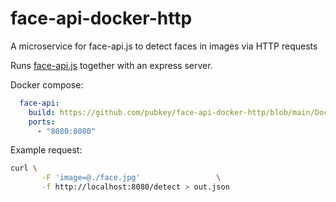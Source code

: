 # face-api-docker-http
A microservice for face-api.js to detect faces in images via HTTP requests

Runs [face-api.js](https://github.com/justadudewhohacks/face-api.js/) together with an express server.


Docker compose:

```yml
  face-api:
    build: https://github.com/pubkey/face-api-docker-http/blob/main/Dockerfile
    ports:
      - "8080:8080"
```

Example request:

```bash
curl \
       -F 'image=@./face.jpg'                 \
       -f http://localhost:8080/detect > out.json
```
